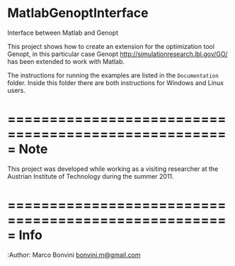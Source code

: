 # MatlabGenoptInterface
Interface between Matlab and Genopt

This project shows how to create an extension for the optimization tool
Genopt, in this particular case Genopt <http://simulationresearch.lbl.gov/GO/> 
has been extended to work with Matlab.

The instructions for running the examples are listed in the ``Documentation`` folder.
Inside this folder there are both instructions for Windows and Linux users.

=====================================================
Note
=====================================================
This project was developed while working as a visiting researcher
at the Austrian Institute of Technology during the summer 2011.

=====================================================
Info
=====================================================
:Author: Marco Bonvini <bonvini.m@gmail.com>


